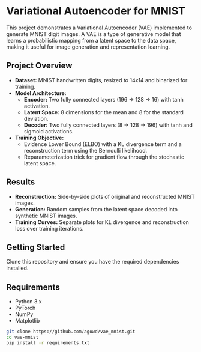 # Variational Autoencoder for MNIST

This project demonstrates a Variational Autoencoder (VAE) implemented to generate MNIST digit images. A VAE is a type of generative model that learns a probabilistic mapping from a latent space to the data space, making it useful for image generation and representation learning.

## Project Overview
- **Dataset:** MNIST handwritten digits, resized to 14x14 and binarized for training.
- **Model Architecture:**
  - **Encoder:** Two fully connected layers (196 → 128 → 16) with tanh activation.
  - **Latent Space:** 8 dimensions for the mean and 8 for the standard deviation.
  - **Decoder:** Two fully connected layers (8 → 128 → 196) with tanh and sigmoid activations.
- **Training Objective:** 
  - Evidence Lower Bound (ELBO) with a KL divergence term and a reconstruction term using the Bernoulli likelihood.
  - Reparameterization trick for gradient flow through the stochastic latent space.

## Results
- **Reconstruction:** Side-by-side plots of original and reconstructed MNIST images.
- **Generation:** Random samples from the latent space decoded into synthetic MNIST images.
- **Training Curves:** Separate plots for KL divergence and reconstruction loss over training iterations.

## Getting Started
Clone this repository and ensure you have the required dependencies installed.

## Requirements
- Python 3.x
- PyTorch
- NumPy
- Matplotlib

```bash
git clone https://github.com/agowd/vae_mnist.git
cd vae-mnist
pip install -r requirements.txt
